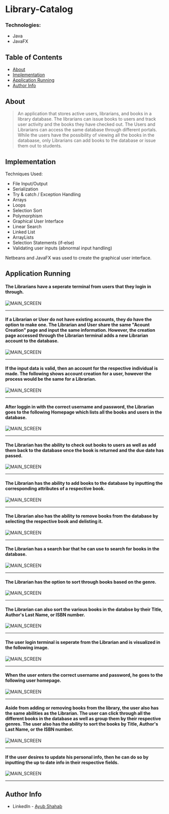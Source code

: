 # Library-Catalog

### Technologies:

- Java
- JavaFX

## Table of Contents

- [About](#about)
- [Implementation](#implementation)
- [Application Running](#application-running)
- [Author Info](#author-info)

## About

> An application that stores active users, librarians, and books in a library database. The librarians can issue books to users and track user activity and the books they have checked out. The Users and Librarians can access the same database through different portals. While the users have the possibility of viewing all the books in the databaase, only Librarians can add books to the database or issue them out to students. 

## Implementation

Techniques Used:
- File Input/Output
- Serialization
- Try & catch / Exception Handling
- Arrays
- Loops
- Selection Sort
- Polymorphism
- Graphical User Interface
- Linear Search
- Linked List
- ArrayLists
- Selection Statements (if-else)
- Validating user inputs (abnormal input handling)

Netbeans and JavaFX was used to create the graphical user interface.

## Application Running

#### The Librarians have a seperate terminal from users that they login in through.
![MAIN_SCREEN](README-images/adminLogin.jpg)

---

#### If a Librarian or User do not have existing accounts, they do have the option to make one. The Librarian and User share the same "Acount Creation" page and input the same information. However, the creation page accessed through the Librarian terminal adds a new Librarian account to the database.
![MAIN_SCREEN](README-images/createAdminUserAccount.jpg)

---

#### If the input data is valid, then an account for the respective individual is made. The following shows account creation for a user, however the process would be the same for a Librarian.
![MAIN_SCREEN](README-images/addUserAccount.jpg)

---

#### After loggin in with the correct username and password, the Librarian goes to the following Homepage which lists all the books and users in the database.
![MAIN_SCREEN](README-images/librarianHomepage.jpg)

---

#### The Librarian has the ability to check out books to users as well as add them back to the database once the book is returned and the due date has passed.
![MAIN_SCREEN](README-images/librarianAddRemoveBooks2.gif)

---

#### The Librarian has the ability to add books to the database by inputting the corresponding attributes of a respective book.
![MAIN_SCREEN](README-images/addBook.gif)

---

#### The Librarian also has the ability to remove books from the database by selecting the respective book and delisting it.
![MAIN_SCREEN](README-images/removeLibraryBook.gif)

---

#### The Librarian has a search bar that he can use to search for books in the database.
![MAIN_SCREEN](README-images/searchBook.gif)

---

#### The Librarian has the option to sort through books based on the genre.
![MAIN_SCREEN](README-images/sortBookGenres.gif)

---

#### The Librarian can also sort the various books in the databse by their Title, Author's Last Name, or ISBN number.
![MAIN_SCREEN](README-images/sortNameDateTitle.gif)

---


#### The user login terminal is seperate from the Librarian and is visualized in the following image.
![MAIN_SCREEN](README-images/userLoginScreen.jpg)

---

#### When the user enters the correct username and password, he goes to the following user homepage.
![MAIN_SCREEN](README-images/userLoginHomepage.gif)

---

#### Aside from adding or removing books from the library, the user also has the same abilities as the Librarian. The user can click through all the different books in the database as well as group them by their respective genres. The user also has the ability to sort the books by Title, Author's Last Name, or the ISBN number.
![MAIN_SCREEN](README-images/userSortAll.gif)

---

#### If the user desires to update his personal info, then he can do so by inputting the up to date info in their respective fields. 
![MAIN_SCREEN](README-images/updateUserInfo.gif)

---

## Author Info

* LinkedIn - [Ayub Shahab](https://www.linkedin.com/in/ayub-shahab-98b950202/)
